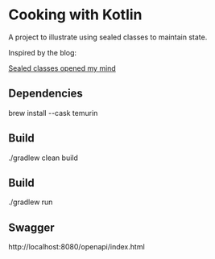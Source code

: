 # Cooking with Kotlin

A project to illustrate using sealed classes to maintain state.

Inspired by the blog:

<a href="https://codeascraft.com/2018/04/12/sealed-classes-opened-my-mind/">Sealed classes opened my mind</a>   

## Dependencies
brew install --cask temurin

## Build
./gradlew clean build

## Build
./gradlew run

## Swagger

http://localhost:8080/openapi/index.html

